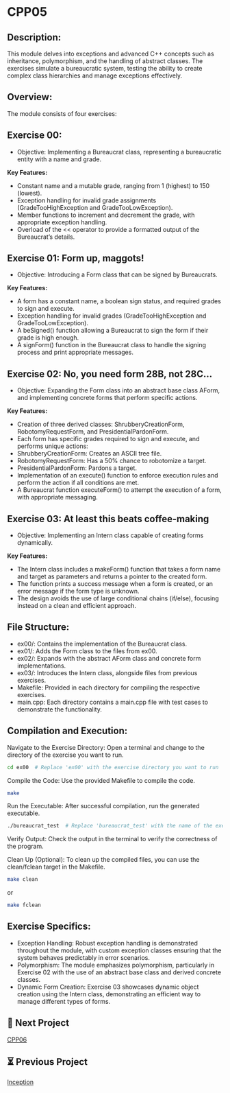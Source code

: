 # CPP05


## Description:

This module delves into exceptions and advanced C++ concepts such as inheritance, polymorphism, and the handling of abstract classes. The exercises simulate a bureaucratic system, testing the ability to create complex class hierarchies and manage exceptions effectively.
## Overview:

The module consists of four exercises:

## Exercise 00:
- Objective: Implementing a Bureaucrat class, representing a bureaucratic entity with a name and grade.
  
**Key Features:**
- Constant name and a mutable grade, ranging from 1 (highest) to 150 (lowest).
- Exception handling for invalid grade assignments (GradeTooHighException and GradeTooLowException).
- Member functions to increment and decrement the grade, with appropriate exception handling.
- Overload of the << operator to provide a formatted output of the Bureaucrat’s details.
## Exercise 01: Form up, maggots!
- Objective: Introducing a Form class that can be signed by Bureaucrats.

**Key Features:**
- A form has a constant name, a boolean sign status, and required grades to sign and execute.
- Exception handling for invalid grades (GradeTooHighException and GradeTooLowException).
- A beSigned() function allowing a Bureaucrat to sign the form if their grade is high enough.
- A signForm() function in the Bureaucrat class to handle the signing process and print appropriate messages.
## Exercise 02: No, you need form 28B, not 28C...
- Objective: Expanding the Form class into an abstract base class AForm, and implementing concrete forms that perform specific actions.

**Key Features:**
- Creation of three derived classes: ShrubberyCreationForm, RobotomyRequestForm, and PresidentialPardonForm.
- Each form has specific grades required to sign and execute, and performs unique actions:
- ShrubberyCreationForm: Creates an ASCII tree file.
- RobotomyRequestForm: Has a 50% chance to robotomize a target.
- PresidentialPardonForm: Pardons a target.
- Implementation of an execute() function to enforce execution rules and perform the action if all conditions are met.
- A Bureaucrat function executeForm() to attempt the execution of a form, with appropriate messaging.

## Exercise 03: At least this beats coffee-making
- Objective: Implementing an Intern class capable of creating forms dynamically.
  
**Key Features:**
- The Intern class includes a makeForm() function that takes a form name and target as parameters and returns a pointer to the created form.
- The function prints a success message when a form is created, or an error message if the form type is unknown.
- The design avoids the use of large conditional chains (if/else), focusing instead on a clean and efficient approach.

## File Structure: 
- ex00/: Contains the implementation of the Bureaucrat class.
- ex01/: Adds the Form class to the files from ex00.
- ex02/: Expands with the abstract AForm class and concrete form implementations.
- ex03/: Introduces the Intern class, alongside files from previous exercises.
- Makefile: Provided in each directory for compiling the respective exercises.
- main.cpp: Each directory contains a main.cpp file with test cases to demonstrate the functionality.
## Compilation and Execution:

Navigate to the Exercise Directory: Open a terminal and change to the directory of the exercise you want to run.
 ```bash
cd ex00  # Replace 'ex00' with the exercise directory you want to run
```
Compile the Code: Use the provided Makefile to compile the code.
 ```bash
make
```
Run the Executable: After successful compilation, run the generated executable.
```bash
./bureaucrat_test  # Replace 'bureaucrat_test' with the name of the executable for the exercise
```
Verify Output: Check the output in the terminal to verify the correctness of the program.
   
Clean Up (Optional): To clean up the compiled files, you can use the clean/fclean target in the Makefile.
 ```bash
make clean
```
or 
 ```bash
make fclean
```

## Exercise Specifics:

- Exception Handling: Robust exception handling is demonstrated throughout the module, with custom exception classes ensuring that the system behaves predictably in error scenarios.
- Polymorphism: The module emphasizes polymorphism, particularly in Exercise 02 with the use of an abstract base class and derived concrete classes.
- Dynamic Form Creation: Exercise 03 showcases dynamic object creation using the Intern class, demonstrating an efficient way to manage different types of forms.

## 🚀 Next Project

[CPP06](https://github.com/adhaka-afk/CPP06)

## ⏳ Previous Project

[Inception](https://github.com/adhaka-afk/Inception)


